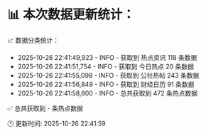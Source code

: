 📊 本次数据更新统计：
==========================

📈 数据分类统计：
- 2025-10-26 22:41:49,923 - INFO - 获取到 热点资讯 118 条数据
- 2025-10-26 22:41:51,754 - INFO - 获取到 今日热点 20 条数据
- 2025-10-26 22:41:55,098 - INFO - 获取到 公社热帖 243 条数据
- 2025-10-26 22:41:56,849 - INFO - 获取到 财经日历 91 条数据
- 2025-10-26 22:41:58,800 - INFO - 总共获取到 472 条热点数据

✅ 总共获取到 - 条热点数据

🕐 更新时间: 2025-10-26 22:41:59
